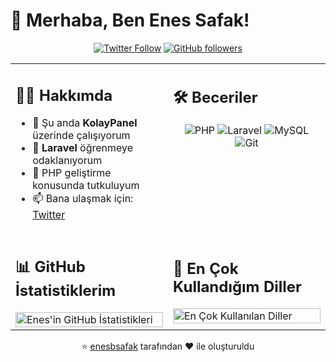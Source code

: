 # 👋 Merhaba, Ben Enes Safak!

<div align="center">

[![Twitter Follow](https://img.shields.io/twitter/follow/enessafakb?style=for-the-badge&logo=twitter&color=1DA1F2&logoColor=white)](https://twitter.com/enessafakb)
[![GitHub followers](https://img.shields.io/github/followers/enesbsafak?style=for-the-badge&logo=github&color=181717)](https://github.com/enesbsafak)

</div>

<table>
  <tr>
    <td width="50%" valign="top">
      <h2>👨‍💻 Hakkımda</h2>
      <ul>
        <li>🔭 Şu anda <b>KolayPanel</b> üzerinde çalışıyorum</li>
        <li>🌱 <b>Laravel</b> öğrenmeye odaklanıyorum</li>
        <li>👀 PHP geliştirme konusunda tutkuluyum</li>
        <li>📫 Bana ulaşmak için: <a href="https://twitter.com/enessafakb">Twitter</a></li>
      </ul>
    </td>
    <td width="50%" valign="top">
      <h2>🛠 Beceriler</h2>
      <p align="center">
        <img src="https://img.shields.io/badge/-PHP-777BB4?style=for-the-badge&logo=php&logoColor=white" alt="PHP"/>
        <img src="https://img.shields.io/badge/-Laravel-FF2D20?style=for-the-badge&logo=laravel&logoColor=white" alt="Laravel"/>
        <img src="https://img.shields.io/badge/-MySQL-4479A1?style=for-the-badge&logo=mysql&logoColor=white" alt="MySQL"/>
        <img src="https://img.shields.io/badge/-Git-F05032?style=for-the-badge&logo=git&logoColor=white" alt="Git"/>
      </p>
    </td>
  </tr>
  <tr>
    <td width="50%">
      <h2>📊 GitHub İstatistiklerim</h2>
      <img src="https://github-readme-stats.vercel.app/api?username=enesbsafak&show_icons=true&theme=radical&hide_border=true" alt="Enes'in GitHub İstatistikleri" width="100%"/>
    </td>
    <td width="50%">
      <h2>🌟 En Çok Kullandığım Diller</h2>
      <img src="https://github-readme-stats.vercel.app/api/top-langs/?username=enesbsafak&layout=compact&theme=radical&hide_border=true" alt="En Çok Kullanılan Diller" width="100%"/>
    </td>
  </tr>
</table>

<div align="center">

⭐️ [enesbsafak](https://github.com/enesbsafak) tarafından ❤️ ile oluşturuldu

</div>
